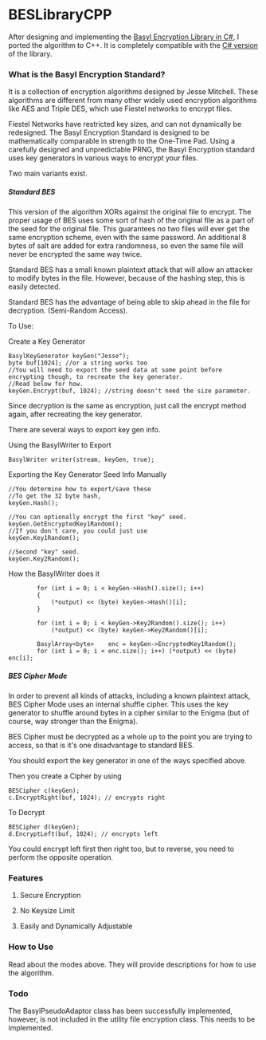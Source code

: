 # BESLibraryCPP
After designing and implementing the [Basyl Encryption Library in C#](https://github.com/TheCreatorJames/BESLibrary), I ported the algorithm to C++. It is completely compatible with the [C# version](https://github.com/TheCreatorJames/BESLibrary) of the library. 


### What is the Basyl Encryption Standard?
It is a collection of encryption algorithms designed by Jesse Mitchell. These algorithms are different from many other widely used encryption algorithms like AES and Triple DES, which use Fiestel networks to encrypt files. 

Fiestel Networks have restricted key sizes, and can not dynamically be redesigned. The Basyl Encryption Standard is designed to be mathematically comparable in strength to the One-Time Pad. Using a carefully designed and unpredictable PRNG, the Basyl Encryption standard uses key generators in various ways to encrypt your files.

Two main variants exist. 

##### Standard BES

This version of the algorithm XORs against the original file to encrypt. The proper usage of BES uses some sort of hash of the original file as a part of the seed for the original file. This guarantees no two files will ever get the same encryption scheme, even with the same password. An additional 8 bytes of salt are added for extra randomness, so even the same file will never be encrypted the same way twice.

Standard BES has a small known plaintext attack that will allow an attacker to modify bytes in the file. However, because of the hashing step, this is easily detected.

Standard BES has the advantage of being able to skip ahead in the file for decryption. (Semi-Random Access).

To Use: 

Create a Key Generator
```
BasylKeyGenerator keyGen("Jesse"); 
byte buf[1024]; //or a string works too
//You will need to export the seed data at some point before encrypting though, to recreate the key generator.
//Read below for how.
keyGen.Encrypt(buf, 1024); //string doesn't need the size parameter.
```

Since decryption is the same as encryption, just call the encrypt method again, after recreating the key generator. 

There are several ways to export key gen info.

Using the BasylWriter to Export
```
BasylWriter writer(stream, keyGen, true);
```


Exporting the Key Generator Seed Info Manually
```
//You determine how to export/save these
//To get the 32 byte hash,
keyGen.Hash(); 

//You can optionally encrypt the first "key" seed.
keyGen.GetEncryptedKey1Random();
//If you don't care, you could just use
keyGen.Key1Random();

//Second "key" seed.
keyGen.Key2Random();
```

How the BasylWriter does it
```
        for (int i = 0; i < keyGen->Hash().size(); i++)
        {
            (*output) << (byte) keyGen->Hash()[i];
        }

        for (int i = 0; i < keyGen->Key2Random().size(); i++)
            (*output) << (byte) keyGen->Key2Random()[i];

        BasylArray<byte>    enc = keyGen->EncryptedKey1Random();
        for (int i = 0; i < enc.size(); i++) (*output) << (byte) enc[i];
```



##### BES Cipher Mode

In order to prevent all kinds of attacks, including a known plaintext attack, BES Cipher Mode uses an internal shuffle cipher. This uses the key generator to shuffle around bytes in a cipher similar to the Enigma (but of course, way stronger than the Enigma).

BES Cipher must be decrypted as a whole up to the point you are trying to access, so that is it's one disadvantage to standard BES.

You should export the key generator in one of the ways specified above.

Then you create a Cipher by using 
```
BESCipher c(keyGen);
c.EncryptRight(buf, 1024); // encrypts right
```

To Decrypt
```
BESCipher d(keyGen);
d.EncryptLeft(buf, 1024); // encrypts left
```
You could encrypt left first then right too, but to reverse, you need to perform the opposite operation.

### Features

1) Secure Encryption

2) No Keysize Limit

3) Easily and Dynamically Adjustable

### How to Use

Read about the modes above. They will provide descriptions for how to use the algorithm.

### Todo

The BasylPseudoAdaptor class has been successfully implemented, however, is not included in the utility file encryption class. This needs to be implemented. 
